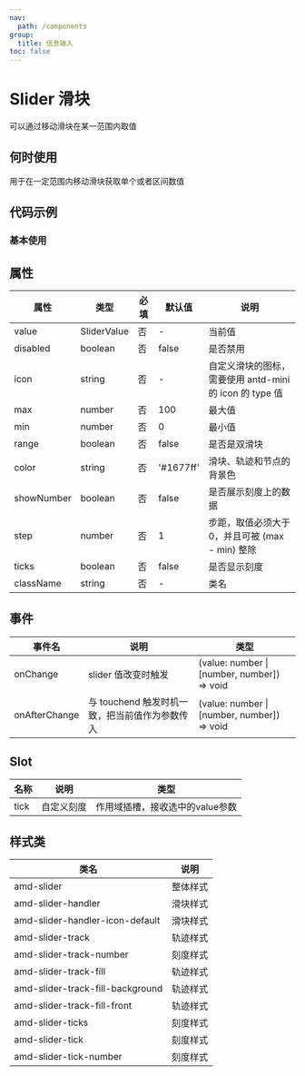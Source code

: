 ```yaml
---
nav:
  path: /components
group:
  title: 信息输入
toc: false
---
```


# Slider 滑块

可以通过移动滑块在某一范围内取值

## 何时使用
用于在一定范围内移动滑块获取单个或者区间数值

## 代码示例
### 基本使用
<code src='../../demo/pages/Slider'></code>

## 属性 

| 属性 | 类型 | 必填 | 默认值 | 说明 |
| -----|-----|-----|-----|----- |
| value | SliderValue | 否 | - | 当前值 |
| disabled | boolean | 否 | false | 是否禁用 |
| icon | string | 否 | - | 自定义滑块的图标， 需要使用 antd-mini 的 icon 的 type 值 |
| max | number | 否 | 100 | 最大值 |
| min | number | 否 | 0 | 最小值 |
| range | boolean | 否 | false | 是否是双滑块 |
| color | string | 否 | '#1677ff' | 滑块、轨迹和节点的背景色 |
| showNumber | boolean | 否 | false | 是否展示刻度上的数据 |
| step | number | 否 | 1 | 步距，取值必须大于 0，并且可被 (max - min) 整除 |
| ticks | boolean | 否 | false | 是否显示刻度 |
| className | string | 否 | - | 类名 |


## 事件 


| 事件名 | 说明 | 类型 |
| -----|-----|----- |
| onChange | slider 值改变时触发 | (value: number &verbar; [number, number]) => void |
| onAfterChange | 与 touchend 触发时机一致，把当前值作为参数传入 | (value: number &verbar; [number, number]) => void |


## Slot
| 名称 | 说明 | 类型 |
| -----|-----|-----|
| tick | 自定义刻度 | 作用域插槽，接收选中的value参数 |

## 样式类 

| 类名 | 说明 |
| -----|----- |
| amd-slider | 整体样式 |
| amd-slider-handler | 滑块样式 |
| amd-slider-handler-icon-default | 滑块样式 |
| amd-slider-track | 轨迹样式 |
| amd-slider-track-number | 刻度样式 |
| amd-slider-track-fill | 轨迹样式 |
| amd-slider-track-fill-background | 轨迹样式 |
| amd-slider-track-fill-front | 轨迹样式 |
| amd-slider-ticks | 刻度样式 |
| amd-slider-tick | 刻度样式 |
| amd-slider-tick-number | 刻度样式 |


